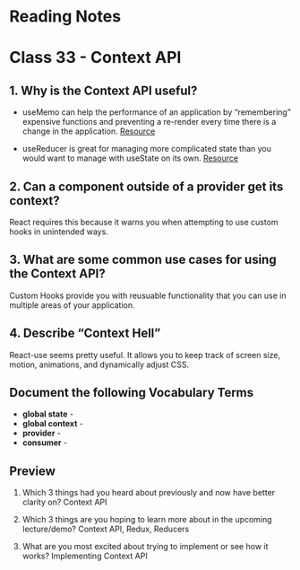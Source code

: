 
# Reading Notes

# Class 33 - Context API

## 1. Why is the Context API useful?

- useMemo can help the performance of an application by “remembering” expensive functions and preventing a re-render every time there is a change in the application. [Resource](https://www.digitalocean.com/community/tutorials/react-usememo)

- useReducer is great for managing more complicated state than you would want to manage with useState on its own. [Resource](https://daveceddia.com/usereducer-hook-examples/)

## 2. Can a component outside of a provider get its context?
React requires this because it warns you when attempting to use custom hooks in unintended ways.

## 3. What are some common use cases for using the Context API?
Custom Hooks provide you with reusuable functionality that you can use in multiple areas of your application.

## 4. Describe “Context Hell”

React-use seems pretty useful. It allows you to keep track of screen size, motion, animations, and dynamically adjust CSS. 

## Document the following Vocabulary Terms

- **global state** -
- **global context** -
- **provider** -
- **consumer** -

## Preview 

1. Which 3 things had you heard about previously and now have better clarity on? Context API

2. Which 3 things are you hoping to learn more about in the upcoming lecture/demo? Context API, Redux, Reducers

3. What are you most excited about trying to implement or see how it works? Implementing Context API 






